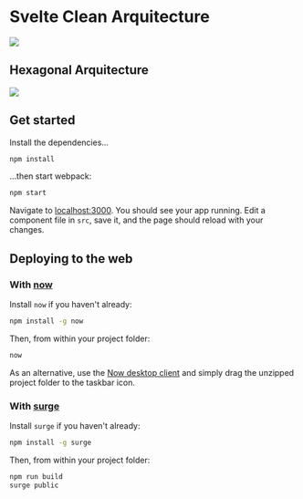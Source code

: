 # Svelte Clean Arquitecture
<img src="https://res.cloudinary.com/ddzlqebet/image/upload/v1680828669/Captura_de_pantalla_de_2023-04-06_21-50-55_ud35tu.png">

## Hexagonal Arquitecture

<img src="https://res.cloudinary.com/ddzlqebet/image/upload/v1680826972/hexagonal_vma1tx.jpg">

## Get started

Install the dependencies...

```bash
npm install
```

...then start webpack:

```bash
npm start
```

Navigate to [localhost:3000](http://localhost:3000). You should see your app running. Edit a component file in `src`, save it, and the page should reload with your changes.


## Deploying to the web

### With [now](https://zeit.co/now)

Install `now` if you haven't already:

```bash
npm install -g now
```

Then, from within your project folder:

```bash
now
```

As an alternative, use the [Now desktop client](https://zeit.co/download) and simply drag the unzipped project folder to the taskbar icon.

### With [surge](https://surge.sh/)

Install `surge` if you haven't already:

```bash
npm install -g surge
```

Then, from within your project folder:

```bash
npm run build
surge public
```
